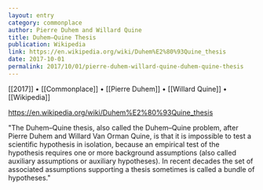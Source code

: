```yaml
---
layout: entry
category: commonplace
author: Pierre Duhem and Willard Quine
title: Duhem–Quine Thesis
publication: Wikipedia
link: https://en.wikipedia.org/wiki/Duhem%E2%80%93Quine_thesis
date: 2017-10-01
permalink: 2017/10/01/pierre-duhem-willard-quine-duhem-quine-thesis
---
```


[[2017]] • [[Commonplace]] • [[Pierre Duhem]] • [[Willard Quine]] • [[Wikipedia]] 

https://en.wikipedia.org/wiki/Duhem%E2%80%93Quine_thesis

"The Duhem–Quine thesis, also called the Duhem–Quine problem, after Pierre Duhem and Willard Van Orman Quine, is that it is impossible to test a scientific hypothesis in isolation, because an empirical test of the hypothesis requires one or more background assumptions (also called auxiliary assumptions or auxiliary hypotheses). In recent decades the set of associated assumptions supporting a thesis sometimes is called a bundle of hypotheses."
